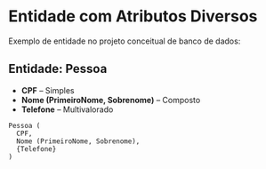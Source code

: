 # Entidade com Atributos Diversos

Exemplo de entidade no projeto conceitual de banco de dados:

## Entidade: Pessoa

- **CPF** – Simples  
- **Nome (PrimeiroNome, Sobrenome)** – Composto  
- **Telefone** – Multivalorado  

```
Pessoa (
  CPF,
  Nome (PrimeiroNome, Sobrenome),
  {Telefone}
)
```